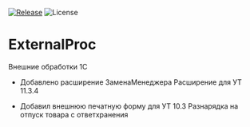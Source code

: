 [![Release](https://img.shields.io/github/v/release/Mozgolom7001/ExternalProc)](https://github.com/Mozgolom7001/ExternalProc/releases)
![License](https://img.shields.io/github/license/Mozgolom7001/ExternalProc)
# ExternalProc
Внешние обработки 1С

* Добавлено расширение ЗаменаМенеджера
Расширение для УТ 11.3.4

* Добавил внешнюю печатную форму для УТ 10.3 
Разнарядка на отпуск товара с ответхранения
